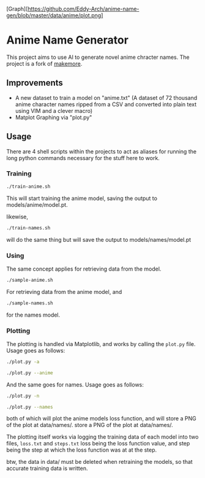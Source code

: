 [Graph][https://github.com/Eddy-Arch/anime-name-gen/blob/master/data/anime/plot.png]
# Anime Name Generator
This project aims to use AI to generate novel anime chracter names.
The project is a fork of [makemore](https://github.com/karpathy/makemore).
## Improvements
- A new dataset to train a model on "anime.txt" (A dataset of 72 thousand anime character names ripped from a CSV and converted into plain text using VIM and a clever macro)
- Matplot Graphing via "plot.py"
## Usage
There are 4 shell scripts within the projects to act as aliases
for running the long python commands necessary for the stuff here to work.
### Training

```bash
./train-anime.sh
```
This will start training the anime model, saving the output to models/anime/model.pt.

likewise,
```bash
./train-names.sh
```
will do the same thing but will save the output to models/names/model.pt
### Using
The same concept applies for retrieving data from the model.

```bash
./sample-anime.sh
```
For retrieving data from the anime model, and
```bash
./sample-names.sh
```
for the names model.
### Plotting
The plotting is handled via Matplotlib, and works by calling the ```plot.py``` 
file.
Usage goes as follows:
```bash
./plot.py -a 
```
```bash
./plot.py --anime
```
And the same goes for names.
Usage goes as follows:
```bash
./plot.py -n 
```
```bash
./plot.py --names
```
both of which will plot the anime models loss function, and will
store a PNG of the plot at data/names/.
store a PNG of the plot at data/names/.

The plotting itself works via logging the training data of each model
into two files, ```loss.txt``` and ```steps.txt```
loss being the loss function value, and step being the step at
which the loss function was at at the step.

btw, the data in data/ must be deleted when retraining the models,
so that accurate training data is written.
